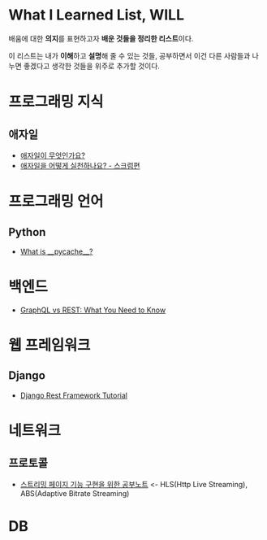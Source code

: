 # What I Learned List, WILL

배움에 대한 **의지**를 표현하고자 **배운 것들을 정리한 리스트**이다.

이 리스트는 내가 **이해**하고 **설명**해 줄 수 있는 것들, 공부하면서 이건 다른 사람들과 나누면 좋겠다고 생각한 것들을 위주로 추가할 것이다.

# 프로그래밍 지식

## 애자일
* [애자일이 무엇인가요?](https://brunch.co.kr/@insuk/5)
* [애자일을 어떻게 실천하나요? - 스크럼편](https://brunch.co.kr/@insuk/13)

# 프로그래밍 언어

## Python
* [What is \_\_pycache__?](https://stackoverflow.com/questions/16869024/what-is-pycache)

# 백엔드

* [GraphQL vs REST: What You Need to Know](https://www.rubrik.com/blog/graphql-vs-rest-apis/)

# 웹 프레임워크

## Django
* [Django Rest Framework Tutorial](https://www.django-rest-framework.org/tutorial/1-serialization/)


# 네트워크 

## 프로토콜
* [스트리밍 페이지 기능 구현을 위한 공부노트](https://velog.io/@denmark-choco/%EC%8A%A4%ED%8A%B8%EB%A6%AC%EB%B0%8D-%ED%8E%98%EC%9D%B4%EC%A7%80-%EA%B8%B0%EB%8A%A5-%EA%B5%AC%ED%98%84%EC%9D%84-%EC%9C%84%ED%95%9C-%EA%B3%B5%EB%B6%80%EB%85%B8%ED%8A%B8) <- HLS(Http Live Streaming), ABS(Adaptive Bitrate Streaming)

# DB
